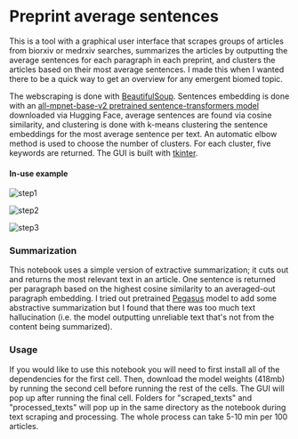# Preprint average sentences
This is a tool with a graphical user interface that scrapes groups of articles from biorxiv or medrxiv searches, summarizes the articles by outputting the average sentences for each paragraph in each preprint, and clusters the articles based on their most average sentences. I made this when I wanted there to be a quick way to get an overview for any emergent biomed topic. 

The webscraping is done with [BeautifulSoup](https://www.crummy.com/software/BeautifulSoup/bs4/doc/). Sentences embedding is done with an [all-mpnet-base-v2 pretrained sentence-transformers model](https://huggingface.co/sentence-transformers/stsb-mpnet-base-v2) downloaded via Hugging Face, average sentences are found via cosine similarity, and clustering is done with k-means clustering the sentence embeddings for the most average sentence per text. An automatic elbow method is used to choose the number of clusters. For each cluster, five keywords are returned. The GUI is built with [tkinter](https://tkdocs.com/). 

#### In-use example

![step1](https://user-images.githubusercontent.com/68296887/134194040-1d8ffb49-7ba2-4b47-9f7e-98f614f223fd.png)

![step2](https://user-images.githubusercontent.com/68296887/134194056-15411e53-d9f4-4b0c-828e-ecd753bb6ca7.png)

![step3](https://user-images.githubusercontent.com/68296887/134194075-ba735830-b409-4fc3-8f35-9f0efa820a84.png)

### Summarization
This notebook uses a simple version of extractive summarization; it cuts out and returns the most relevant text in an article. One sentence is returned per paragraph based on the highest cosine similarity to an averaged-out paragraph embedding. I tried out pretrained [Pegasus](https://huggingface.co/transformers/model_doc/pegasus.html) model to add some abstractive summarization but I found that there was too much text hallucination (i.e. the model outputting unreliable text that's not from the content being summarized).


### Usage
If you would like to use this notebook you will need to first install all of the dependencies for the first cell. Then, download the model weights (418mb) by running the second cell before running the rest of the cells. The GUI will pop up after running the final cell. Folders for "scraped_texts" and "processed_texts" will pop up in the same directory as the notebook during text scraping and processing. The whole process can take 5-10 min per 100 articles.
